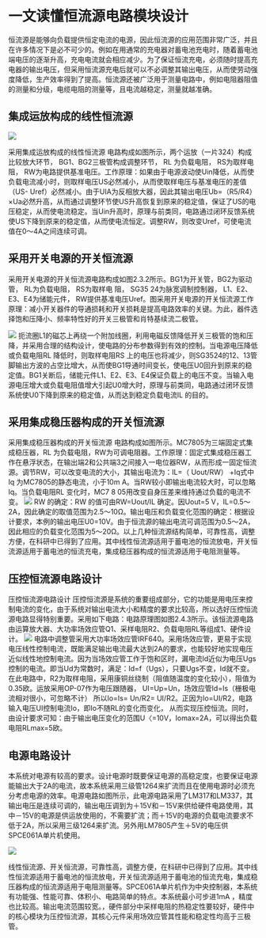 # 一文读懂恒流源电路模块设计

恒流源是能够向负载提供恒定电流的电源，因此恒流源的应用范围非常广泛，并且在许多情况下是必不可少的。例如在用通常的充电器对蓄电池充电时，随着蓄电池端电压的逐渐升高，充电电流就会相应减少。为了保证恒流充电，必须随时提高充电器的输出电压，但采用恒流源充电后就可以不必调整其输出电压，从而使劳动强度降低，生产效率得到了提高。恒流源还被广泛用于测量电路中，例如电阻器阻值的测量和分级，电缆电阻的测量等，且电流越稳定，测量就越准确。

## 集成运放构成的线性恒流源
![](../readme.assets/Pasted%20image%2020241119171252.png)

采用集成运放构成的线性恒流源 电路构成如图所示，两个运放（一片324）构成比较放大环节， BG1、BG2三极管构成调整环节， RL 为负载电阻， RS为取样电阻， RW为电路提供基准电压。工作原理：如果由于电源波动使Uin降低，从而使负载电流减小时，则取样电压US必然减小，从而使取样电压与基准电压的差值（US- Uref）必然减小。由于UIA为反相放大器，因此其输出电压Ub=（R5/R4）×Ua必然升高，从而通过调整环节使US升高恢复到原来的稳定值，保证了US的电压稳定，从而使电流稳定。当Uin升高时，原理与前类同，电路通过闭环反馈系统使US下降到原来的稳定值，从而使电流恒定。调整RW，则改变Uref，可使电流值在0～4A之间连续可调。

## 采用开关电源的开关恒流源

采用开关电源的开关恒流源电路构成如图2.3.2所示。BG1为开关管，BG2为驱动管， RL为负载电阻， RS为取样电 阻， SG35 24为脉宽调制控制器， L1、E2、E3、E4为储能元件， RW提供基准电压Uref。图采用开关电源的开关恒流源工作原理：减小开关器件的导通损耗和开关损耗是提高电路效率的关键。为此，器件选择饱和压降小、频率特性好的开关三极管和肖特基续流二极管。

![](../readme.assets/Pasted%20image%2020241119171334.png)
扼流圈L1的磁芯上再绕一个附加线圈，利用电磁反馈降低开关三极管的饱和压降，并采用合理的结构设计，使电路的分布参数得到有效的控制。当电源电压降低或负载电阻RL 降低时，则取样电阻RS 上的电压也将减少，则SG3524的12、13管脚输出方波的占空比增大，从而使BG1导通时间变长，使电压U0回升到原来的稳定值。BG1关断后，储能元件L1、E2、E3、E4保证负载上的电压不变。当输入电源电压增大或负载电阻值增大引起U0增大时，原理与前类同，电路通过闭环反馈系统使U0下降到原来的稳定值，从而达到稳定负载电流IL 的目的。

## 采用集成稳压器构成的开关恒流源

采用集成稳压器构成的开关恒流源 电路构成如图所示。MC7805为三端固定式集成稳压器，RL 为负载电阻，RW为可调电阻器。工作原理：固定式集成稳压器工作在悬浮状态，在输出端2和公共端3之间接入一电位器RW，从而形成一固定恒流源。调节RW，可以改变电流的大小，其输出电流为：IL=（ Uout/RW） +Iq式中Iq 为MC7805的静态电流，小于10m A。当RW较小即输出电流较大时，可以忽略Iq。当负载电阻RL 变化时，MC7 8 05用改变自身压差来维持通过负载的电流不变。
![](../readme.assets/Pasted%20image%2020241119171358.png)
RW 的确定：RW 的值可由RW=Uout/IL 确定。因Uout=5 V，IL=0.5～2A，因此确定的取值范围为2.5～10Ω。输出电压和负载变化范围的确定：根据设计要求，本例的输出电压U0=10V。由于恒流源的输出电流可调范围为0.5～2A，因此相应的负载变化范围为5～20Ω。以上几种恒流源结构简单，可靠性高，调整方便，在科研中已得到了应用。其中线性恒流源适用于蓄电池的恒流放电，开关恒流源适用于蓄电池的恒流充电，集成稳压器构成的恒流源适用于电阻测量等。

## 压控恒流源电路设计
压控恒流源电路设计 压控恒流源是系统的重要组成部分，它的功能是用电压来控制电流的变化，由于系统对输出电流大小和精度的要求比较高，所以选好压控恒流源电路显得特别重要。采用如下电路：电路原理图如图2.4.3所示。该恒流源电路由运算放大器、大功率场效应管Q1、采样电阻R2、负载电阻RL等组成1、硬件设计。
![](../readme.assets/Pasted%20image%2020241119171418.png)
电路中调整管采用大功率场效应管IRF640。采用场效应管，更易于实现电压线性控制电流，既能满足输出电流最大达到2A的要求，也能较好地实现电压近似线性地控制电流。因为当场效应管工作于饱和区时，漏电流Id近似为电压Ugs控制的电流。即当Ud为常数时，满足：Id=f（Ugs），只要Ugs不变，Id就不变。在此电路中，R2为取样电阻，采用康铜丝绕制（阻值随温度的变化较小），阻值为0.35欧。运放采用OP-07作为电压跟随器， UI=Up=Un，场效应管Id=Is（栅极电流相对很小，可忽略不计） 所以Io=Is= Un/R2= UI/R2。正因为Io=UI/R2，电路输入电压UI控制电流Io，即Io不随RL的变化而变化， 从而实现压控恒流。同时，由设计要求可知：由于输出电压变化的范围U〈=10V，Iomax=2A，可以得出负载电阻RLmax=5欧。

## 电源电路设计

本系统对电源有较高的要求。设计电源时既要保证电源的高稳定度，也要保证电源能输出大于2A的电流，故本系统采用三级管1264来扩流而且在使用电源时必须充分考虑电源的效率。电源电路如图所示，此电源电路采用了LM317和LM337，其输出电压是连续可调的，输出电压调到为＋15V和－15V来供给硬件电路使用，其中－15V的电源是供运放使用的，不需要扩流；而＋15V的电源的负载电流要求不低于2A，所以采用三级1264来扩流。另外用LM7805产生＋5V的电压供SPCE061A单片机使用。

![](../readme.assets/Pasted%20image%2020241119171442.png)

线性恒流源、开关恒流源，可靠性高，调整方便，在科研中已得到了应用。其中线性恒流源适用于蓄电池的恒流放电，开关恒流源适用于蓄电池的恒流充电，集成稳压器构成的恒流源适用于电阻测量等。SPCE061A单片机作为中央控制器，本系统有功能强、性能可靠、体积小、电路简单的特点。本系统最小可步进1mA ，精度也比较高。输出电流范围较宽。，硬件部分中采样电阻的热稳定性要较好，硬件中的核心模块为压控恒流源，其核心元件采用场效应管其性能和稳定性均高于三极管。









